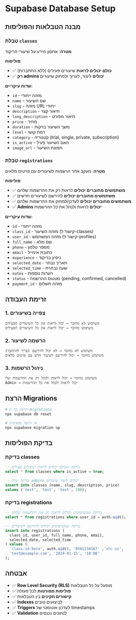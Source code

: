 # Supabase Database Setup

## מבנה הטבלאות והפוליסות

### טבלת `classes`

**מטרה**: אחסון מידע על שיעורי הריקוד

**פוליסות**:
- ✅ **כולם יכולים לראות** שיעורים פעילים (ללא התחברות)
- ✅ **רק admins יכולים** ליצור, לערוך ולמחוק שיעורים

**שדות עיקריים**:
- `id` - מזהה ייחודי
- `name` - שם השיעור
- `slug` - מזהה URL ייחודי
- `description` - תיאור קצר
- `long_description` - תיאור מפורט
- `price` - מחיר
- `duration` - משך השיעור בדקות
- `level` - רמת קושי
- `category` - קטגוריה (trial, single, private, subscription)
- `is_active` - האם השיעור פעיל
- `image_url` - תמונת השיעור

### טבלת `registrations`

**מטרה**: מעקב אחר הרשמות לשיעורים עם פרטים מלאים

**פוליסות**:
- ✅ **משתמשים מחוברים יכולים** לראות רק את ההרשמות שלהם
- ✅ **משתמשים מחוברים יכולים** להירשם לשיעורים חדשים
- ✅ **משתמשים מחוברים יכולים** לעדכן/למחוק את ההרשמות שלהם
- ✅ **Admins יכולים** לראות ולנהל את כל ההרשמות

**שדות עיקריים**:
- `id` - מזהה ייחודי
- `class_id` - מזהה השיעור (קישור ל-classes)
- `user_id` - מזהה המשתמש (קישור ל-profiles)
- `full_name` - שם מלא
- `phone` - מספר טלפון
- `email` - כתובת אימייל
- `experience` - ניסיון בריקוד
- `selected_date` - תאריך נבחר
- `selected_time` - שעה נבחרת
- `notes` - הערות נוספות
- `status` - סטטוס ההרשמה (pending, confirmed, cancelled)
- `payment_id` - מזהה תשלום

## זרימת העבודה

### 1. צפייה בשיעורים
```
משתמש לא מחובר → יכול לראות את כל השיעורים הפעילים
משתמש מחובר → יכול לראות את כל השיעורים הפעילים
```

### 2. הרשמה לשיעור
```
משתמש לא מחובר → לא יכול להירשם (צריך להתחבר)
משתמש מחובר → יכול להירשם לשיעור חדש עם פרטים מלאים
```

### 3. ניהול הרשמות
```
משתמש מחובר → יכול לראות ולנהל רק את ההרשמות שלו
Admin → יכול לראות ולנהל את כל ההרשמות
```

## הרצת Migrations

```bash
# הרצת כל ה-migrations
npx supabase db reset

# או הרצה ספציפית
npx supabase migration up
```

## בדיקת הפוליסות

### בדיקת classes
```sql
-- בדיקה שכולם יכולים לראות שיעורים פעילים
select * from classes where is_active = true;

-- בדיקה שרק admins יכולים ליצור שיעורים
insert into classes (name, slug, description, price) 
values ('test', 'test', 'test', 100);
```

### בדיקת registrations
```sql
-- בדיקה שמשתמשים יכולים לראות רק את ההרשמות שלהם
select * from registrations where user_id = auth.uid();

-- בדיקה שמשתמשים יכולים להירשם לשיעורים
insert into registrations (
  class_id, user_id, full_name, phone, email, 
  selected_date, selected_time
) values (
  'class-id-here', auth.uid(), 'שם מלא', '0501234567', 
  'test@example.com', '2024-01-15', '18:00'
);
```

## אבטחה

- ✅ **Row Level Security (RLS)** מופעל על כל הטבלאות
- ✅ **פוליסות מפורטות** לכל פעולה
- ✅ **קישורים תקינים** בין הטבלאות
- ✅ **Indexes** לביצועים טובים
- ✅ **Triggers** לעדכון אוטומטי של timestamps
- ✅ **Validation** לנתונים נכנסים 